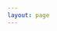 ```yaml
---
layout: page
---
```

<script setup>
import {
  VPTeamPage,
  VPTeamPageTitle,
  VPTeamMembers,
} from 'vitepress/theme'

const members = [
  {
    avatar: 'https://blog-dogecdn.lynn6.cn/pic/fb2c42d74892b1e208c0be7af2be20b31627004540489.jpeg',
    name: 'Venti_Lynn',
    title: '开发者,作者',
    links: [
      { icon: { svg: '<svg t="1715004459479" class="icon" viewBox="0 0 1024 1024" version="1.1" xmlns="http://www.w3.org/2000/svg" p-id="2723" width="200" height="200"><path d="M383.2 607.072a24.576 24.576 0 1 0 24.576 24.576 24.576 24.576 0 0 0-24.576-24.576z m228.448 70.848a24.576 24.576 0 1 0 0 49.12 24.576 24.576 0 0 0 0-49.12z" p-id="2724"></path><path d="M966.72 738.912c-8.064 4.032-19.616 4.224-30.272 0.544-7.2-2.528-14.976-4.928-22.72-7.328-14.368-4.384-38.4-11.712-42.944-17.248a22.656 22.656 0 1 0-36.224 27.296c2.496 3.392 5.888 6.176 9.312 8.864-34.656 47.968-186.88 143.456-402.112 96.416-96.992-21.216-162.272-59.936-188.832-111.936-19.136-37.568-14.784-76.256-5.632-97.28 26.336-54.72 216.544-180.768 337.984-252.128a22.72 22.72 0 0 0 8.032-31.072c-6.368-10.784-20.832-15.104-31.04-8.032-9.792 5.76-43.104 25.536-85.6 52.448-14.368-9.664-39.2-21.568-79.008-25.472-63.136-6.272-209.024-34.112-256.16-54.048-33.76-14.272-110.4-52.096-93.408-94.656 3.936-9.92 22.4-25.984 62.464-41.28a357.184 357.184 0 0 1 84.768-20.864l-8.992 4.352c-27.296 13.248-57.056 28.064-77.056 45.6-1.44-0.928-2.976-1.888-4-2.912a22.4 22.4 0 0 0-32.032-0.736 22.624 22.624 0 0 0-0.736 32.064c8.064 8.48 20.032 14.848 35.232 19.712 0.576 0.192 1.088 0.448 1.664 0.576 52.896 16.288 146.912 14.24 279.456 8.992 57.152-2.24 111.104-4.352 156.128-3.488 149.216 2.976 261.376 62.304 342.88 181.472 50.08 73.216 32 145.344 3.36 208a60.896 60.896 0 0 1-9.824-9.44 22.976 22.976 0 0 0-31.84-3.616 22.688 22.688 0 0 0-3.616 31.872c4.608 5.824 28.256 32.992 57.568 30.688 0.544 0.032 1.024-0.032 1.568-0.064 0.864-0.128 1.792 0.032 2.72-0.128 20.032-3.648 32.608-2.688 44.384 4.672 15.584 9.824 23.264 15.712 21.728 20.608-0.896 3.072-3.232 5.28-7.136 7.488zM348 486.176L334.624 496a67.2 67.2 0 0 1-10.336-13.6c5.28-1.568 14.048 0.288 23.712 3.776z m625.984 184.8a79.104 79.104 0 0 0-34.432-11.456c26.88-65.504 43.968-151.232-14.24-236.384-89.056-130.304-216.768-197.984-379.456-201.248-46.336-0.896-100.992 1.248-158.784 3.552-67.136 2.656-156.448 6.144-217.184 1.12 12.096-6.56 24.992-12.864 36.16-18.272 42.72-20.768 76.352-36.96 65.216-65.664-5.824-16.768-23.232-25.568-51.808-26.208-60.16-1.376-190.208 33.44-213.568 92.096-13.152 33.024-15.328 96.8 117.92 153.152 54.816 23.232 209.632 51.552 269.376 57.472 16.896 1.632 29.792 5.056 39.616 8.672a2839.468 2839.468 0 0 0-41.888 28.16c-24.544-13.984-64.64-30.464-94.592-10.048-11.584 7.84-18.176 19.392-18.496 32.544-0.416 16.352 9.504 32.352 20.672 45.248-44.096 35.168-79.776 69.28-92.416 95.552-14.112 32.32-19.84 85.184 6.464 136.768 33.408 65.472 107.232 111.104 219.552 135.68 146.752 32.032 273.504 3.168 357.376-40.96 46.688-24.576 79.808-53.888 95.904-80.032l15.136 4.768c7.168 2.176 14.336 4.352 21.056 6.752 22.208 7.68 46.784 6.656 65.664-2.88l1.056-0.544c14.24-7.488 24.512-19.552 29.024-34.048 12.096-39.136-22.432-60.768-43.264-73.824z" p-id="2725"></path></svg>' }, link: 'https://afdian.net/a/lynnguo666' }
    ],
  },
  {
    avatar: 'https://jsd.cdn.zzko.cn/gh/LynnGuo666/Blog-CDN@master//20240506224757.png',
    name: 'OlivaFute',
    title: '游戏设计',
    links: [
    ],
  },
    {
    avatar: 'https://jsd.cdn.zzko.cn/gh/LynnGuo666/Blog-CDN@master//dd4985b4b9657ee847171283c2b683f9.jpeg',
    name: 'Ov3rskyZz',
    title: '宣传片作者',
    links: [
    ],
  },
      {
    avatar: 'wafurui.gif',
    name: 'WafuRei',
    title: '欠打的大姐姐,游戏DM',
    links: [
    ],
  }      
]
</script>

<VPTeamPage>
  <VPTeamPageTitle>
    <template #title>
      制作团队
    </template>
    <template #lead>
大逃杀游戏的设计与开发团队
    </template>
  </VPTeamPageTitle>
  <VPTeamMembers :members="members" />
</VPTeamPage>